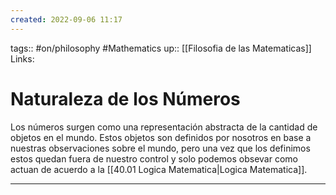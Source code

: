 ```yaml
---
created: 2022-09-06 11:17
---
```

tags:: #on/philosophy #Mathematics 
up:: [[Filosofia de las Matematicas]]
Links: 
# Naturaleza de los Números
Los números surgen como una representación abstracta de la cantidad de objetos en el mundo. Estos objetos son definidos por nosotros en base a nuestras observaciones sobre el mundo, pero una vez que los definimos estos quedan fuera de nuestro control y solo podemos obsevar como actuan de acuerdo a la [[40.01 Logica Matematica|Logica Matematica]].
___
